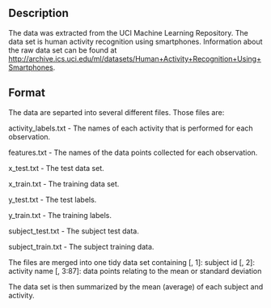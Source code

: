 ##  Description

The data was extracted from the UCI Machine Learning Repository. The data set is
human activity recognition using smartphones. Information about the raw data set
can be found at http://archive.ics.uci.edu/ml/datasets/Human+Activity+Recognition+Using+Smartphones.

##  Format

The data are separted into several different files.  Those files are:

activity_labels.txt - The names of each activity that is performed for each
observation.

features.txt - The names of the data points collected for each observation.

x_test.txt - The test data set.

x_train.txt - The training data set.

y_test.txt - The test labels.

y_train.txt - The training labels.

subject_test.txt - The subject test data.

subject_train.txt - The subject training data.

The files are merged into one tidy data set containing
[, 1]: subject id
[, 2]: activity name
[, 3:87]: data points relating to the mean or standard deviation

The data set is then summarized by the mean (average) of each subject and
activity.